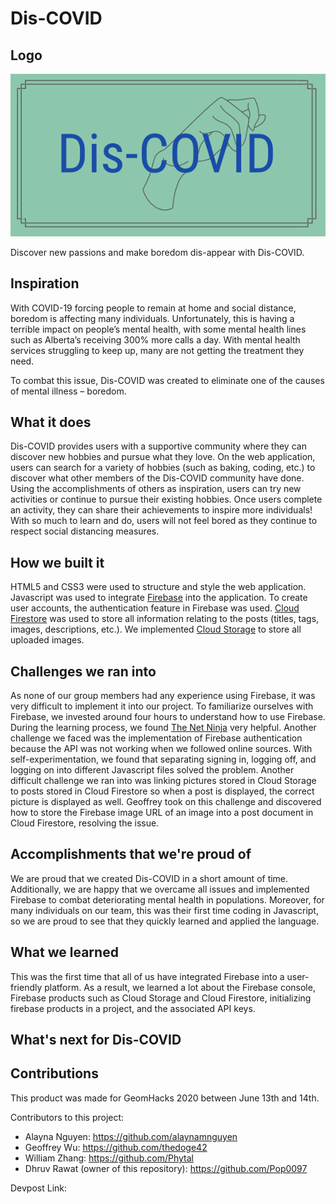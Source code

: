 # Dis-COVID
## Logo
![Logo](images/logo-long.png)

Discover new passions and make boredom dis-appear with Dis-COVID.

## Inspiration

With COVID-19 forcing people to remain at home and social distance, boredom is affecting many individuals. Unfortunately, this is having a terrible impact on people’s mental health, with some mental health lines such as Alberta’s receiving 300% more calls a day. With mental health services struggling to keep up, many are not getting the treatment they need. 

To combat this issue, Dis-COVID was created to eliminate one of the causes of mental illness – boredom. 

## What it does

Dis-COVID provides users with a supportive community where they can discover new hobbies and pursue what they love. On the web application, users can search for a variety of hobbies (such as baking, coding, etc.) to discover what other members of the Dis-COVID community have done. Using the accomplishments of others as inspiration, users can try new activities or continue to pursue their existing hobbies. Once users complete an activity, they can share their achievements to inspire more individuals! With so much to learn and do, users will not feel bored as they continue to respect social distancing measures.

## How we built it

HTML5 and CSS3 were used to structure and style the web application. Javascript was used to integrate [Firebase](https://firebase.google.com/) into the application. To create user accounts, the authentication feature in Firebase was used. [Cloud Firestore](https://firebase.google.com/docs/firestore/) was used to store all information relating to the posts (titles, tags, images, descriptions, etc.). We implemented [Cloud Storage](https://firebase.google.com/docs/storage/) to store all uploaded images. 

## Challenges we ran into

As none of our group members had any experience using Firebase, it was very difficult to implement it into our project. To familiarize ourselves with Firebase, we invested around four hours to understand how to use Firebase. During the learning process, we found [The Net Ninja](https://www.youtube.com/channel/UCW5YeuERMmlnqo4oq8vwUpg) very helpful. 
Another challenge we faced was the implementation of Firebase authentication because the API was not working when we followed online sources. With self-experimentation, we found that separating signing in, logging off, and logging on into different Javascript files solved the problem. 
Another difficult challenge we ran into was linking pictures stored in Cloud Storage to posts stored in Cloud Firestore so when a post is displayed, the correct picture is displayed as well. Geoffrey took on this challenge and discovered how to store the Firebase image URL of an image into a post document in Cloud Firestore, resolving the issue.

## Accomplishments that we're proud of

We are proud that we created Dis-COVID in a short amount of time. Additionally, we are happy that we overcame all issues and implemented Firebase to combat deteriorating mental health in populations. Moreover, for many individuals on our team, this was their first time coding in Javascript, so we are proud to see that they quickly learned and applied the language. 

## What we learned

This was the first time that all of us have integrated Firebase into a user-friendly platform. As a result, we learned a lot about the Firebase console, Firebase products such as Cloud Storage and Cloud Firestore, initializing firebase products in a project, and the associated API keys.

## What's next for Dis-COVID



## Contributions
This product was made for GeomHacks 2020 between June 13th and 14th. 

Contributors to this project:
- Alayna Nguyen: https://github.com/alaynamnguyen
- Geoffrey Wu: https://github.com/thedoge42
- William Zhang: https://github.com/Phytal
- Dhruv Rawat (owner of this repository): https://github.com/Pop0097

Devpost Link: 
